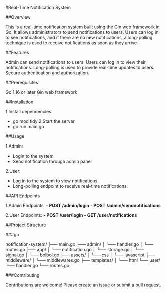#Real-Time Notification System


##Overview

This is a real-time notification system built using the Gin web framework in Go. It allows administrators to send notifications to users. Users can log in to see notifications, and if there are no new notifications, a long-polling technique is used to receive notifications as soon as they arrive.

##Features

Admin can send notifications to users.
Users can log in to view their notifications.
Long-polling is used to provide real-time updates to users.
Secure authentication and authorization.

##Prerequisites

Go 1.16 or later
Gin web framework

##Installation

1.Install dependencies
  - go mod tidy
2.Start the server
  - go run main.go

##Usage

1.Admin:
  - Login to the system
  - Send notification through admin panel

2.User:
  - Log in to the system to view notifications.
  - Long-polling endpoint to receive real-time notifications:

##API Endpoints

1.Admin Endpoints:
**- POST /admin/login**
**- POST /admin/sendnotifications**

2.User Endpoints:
**- POST /user/login**
**- GET /user/notifications**

##Project Structure

###go

notification-system/
├── main.go
├── admin/
│   └── handler.go
│   └── routes.go
├── app/
│   └── notification.go
│   └── storage.go
│   └── signal.go
│   └── bolbol.go
├── assets/
│   └── css
│   └── javascript
├── middleware/
│   └── middlewares.go
├── templates/
│   └── html
└── user/
    └── handler.go
    └── routes.go
    
###Contributing

Contributions are welcome! Please create an issue or submit a pull request.


 
